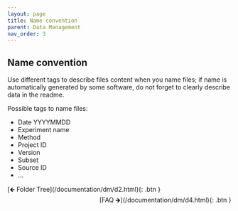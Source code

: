 ```yaml
---
layout: page
title: Name convention
parent: Data Management
nav_order: 3
---
```


## Name convention

Use different tags to describe files content when you name files; if name is automatically generated by some software, do not forget to clearly describe data in the readme.

Possible tags to name files:

- Date YYYYMMDD
- Experiment name
- Method
- Project ID
- Version
- Subset
- Source ID
- ...

<span class="fs-3">
[🡸 Folder Tree](/documentation/dm/d2.html){: .btn }
</span>
<span class="fs-3" style="float: right;">
[FAQ 🡺](/documentation/dm/d4.html){: .btn }
</span>